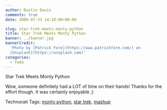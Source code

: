 ```yaml
---
author: Dustin Davis
comments: true
date: 2008-07-31 14:18:00+00:00

slug: star-trek-meets-monty-python
title: Star Trek Meets Monty Python
banner: ../banner.jpg
bannerCredit:
  'Photo by [Patrick Fore](https://www.patrickfore.com/) on
  [Unsplash](https://unsplash.com)'
categories:
  - Yada
---
```


Star Trek Meets Monty Python

Wow, someone definitely had a LOT of time on their hands! Thanks for the effort
though. It was certainly enjoyable ;)

Technorati Tags: [monty python](http://technorati.com/tag/monty%20python),
[star trek](http://technorati.com/tag/star%20trek),
[mashup](http://technorati.com/tag/mashup)
